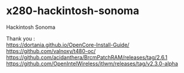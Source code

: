 # x280-hackintosh-sonoma
Hackintosh Sonoma

Thank you : <br>
https://dortania.github.io/OpenCore-Install-Guide/ <br>
https://github.com/valnoxy/t480-oc/ <br>
https://github.com/acidanthera/BrcmPatchRAM/releases/tag/2.6.1 <br>
https://github.com/OpenIntelWireless/itlwm/releases/tag/v2.3.0-alpha
